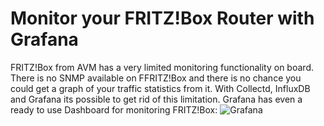 # Monitor your FRITZ!Box Router with Grafana
FRITZ!Box from AVM has a very limited monitoring functionality on board. There is no SNMP available on FFRITZ!Box and there is no chance you could get a graph of
your traffic statistics from it.
With Collectd, InfluxDB and Grafana its possible to get rid of this limitation. Grafana has even a ready to use Dashboard for monitoring FRITZ!Box:
![Grafana](https://grafana.com/api/dashboards/713/images/2258/image)
